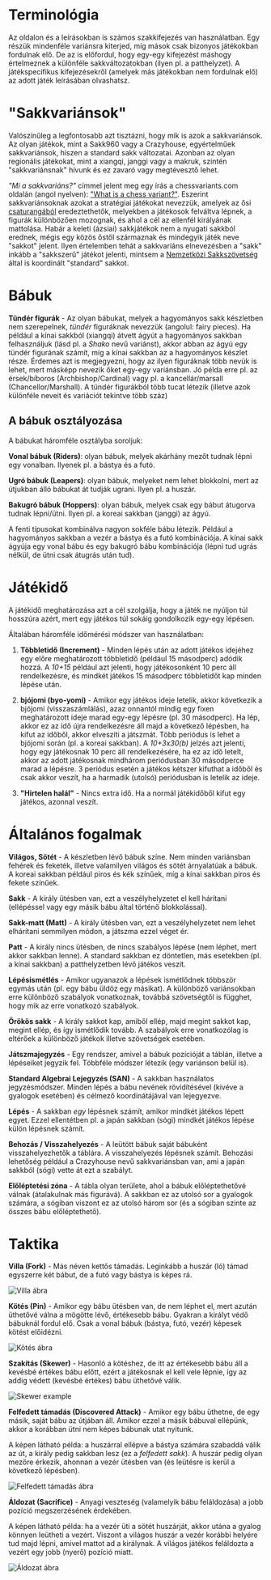 # Terminológia

Az oldalon és a leírásokban is számos szakkifejezés van használatban. Egy részük mindenféle variánsra kiterjed, míg mások csak bizonyos játékokban fordulnak elő. De az is előfordul, hogy egy-egy kifejezést máshogy értelmeznek a különféle sakkváltozatokban (ilyen pl. a patthelyzet). A játékspecifikus kifejezésekről (amelyek más játékokban nem fordulnak elő) az adott játék leírásában olvashatsz.

# "Sakkvariánsok"

Valószínűleg a legfontosabb azt tisztázni, hogy mik is azok a sakkvariánsok. Az olyan játékok, mint a Sakk960 vagy a Crazyhouse, egyértelműek sakkvariánsok, hiszen a standard sakk változatai. Azonban az olyan regionális játékokat, mint a xiangqi, janggi vagy a makruk, szintén "sakkvariánsnak" hívunk és ez zavaró vagy megtévesztő lehet.

*"Mi a sakkvariáns?"* címmel jelent meg egy írás a chessvariants.com oldalán (angol nyelven): ["What is a chess variant?"](https://www.chessvariants.com/what.html). Eszerint sakkvariánsoknak azokat a stratégiai játékokat nevezzük, amelyek az ősi [csaturangából](https://hu.wikipedia.org/wiki/Csaturanga) eredeztethetők, melyekben a játékosok felváltva lépnek, a figurák különbözően mozognak, és ahol a cél az ellenfél királyának mattolása. Habár a keleti (ázsiai) sakkjátékok nem a nyugati sakkból erednek, mégis egy közös őstől származnak és mindegyik játék neve "sakkot" jelent. Ilyen értelemben tehát a sakkvariáns elnevezésben a "sakk" inkább a "sakkszerű" játékot jelenti, mintsem a [Nemzetközi Sakkszövetség](https://hu.wikipedia.org/wiki/Nemzetk%C3%B6zi_Sakksz%C3%B6vets%C3%A9g) által is koordinált "standard" sakkot. 

# Bábuk

**Tündér figurák** - Az olyan bábukat, melyek a hagyományos sakk készletben nem szerepelnek, *tündér* figuráknak nevezzük (angolul: fairy pieces). Ha például a kínai sakkból (xiangqi) átvett ágyút a hagyományos sakkban felhasználjuk (lásd pl. a *Shako* nevű variánst), akkor abban az ágyú egy tündér figurának számít, míg a kínai sakkban az a hagyományos készlet része. Érdemes azt is megjegyezni, hogy az ilyen figuráknak több nevük is lehet, mert másképp nevezik őket egy-egy variánsban. Jó példa erre pl. az érsek/bíboros (Archbishop/Cardinal) vagy pl. a kancellár/marsall (Chancellor/Marshall). A tündér figurákból több tucat létezik (illetve azok különféle neveit és variációt tekintve több száz)

## A bábuk osztályozása

A bábukat háromféle osztályba soroljuk:

**Vonal bábuk (Riders)**: olyan bábuk, melyek akárhány mezőt tudnak lépni egy vonalban. Ilyenek pl. a bástya és a futó.

**Ugró bábuk (Leapers)**: olyan bábuk, melyeket nem lehet blokkolni, mert az útjukban álló bábukat át tudják ugrani. Ilyen pl. a huszár.

**Bakugró bábuk (Hoppers)**: olyan bábuk, melyek csak egy bábut átugorva tudnak lépni/ütni. Ilyen pl. a koreai sakkban (janggi) az ágyú.

A fenti típusokat kombinálva nagyon sokféle bábu létezik. Például a hagyományos sakkban a vezér a bástya és a futó kombinációja. A kínai sakk ágyúja egy vonal bábu és egy bakugró bábu kombinációja (lépni tud ugrás nélkül, de ütni csak átugrás után tud).

# Játékidő

A játékidő meghatározása azt a cél szolgálja, hogy a játék ne nyúljon túl hosszúra azért, mert egy játékos túl sokáig gondolkozik egy-egy lépésen.

Általában háromféle időmérési módszer van használatban:

1. **Többletidő (Increment)** - Minden lépés után az adott játékos idejéhez egy előre meghatározott többletidő (például 15 másodperc) adódik hozzá. A *10+15* például azt jelenti, hogy játékosonként 10 perc áll rendelkezésre, és mindkét játékos 15 másodperc többletidőt kap minden lépése után.

2. **bjójomi (byo-yomi)** - Amikor egy játékos ideje letelik, akkor következik a bjójomi (visszaszámlálás), azaz onnantól mindig egy fixen meghatározott ideje marad egy-egy lépésre (pl. 30 másodperc). Ha lép, akkor ez az idő újra rendelkezésre áll majd a következő lépésben, ha kifut az időből, akkor elveszíti a játszmát. Több periódus is lehet a bjójomi során (pl. a koreai sakkban). A *10+3x30(b)* jelzés azt jelenti, hogy egy játékosnak 10 perc áll rendelkezésére, ha ez az idő letelt, akkor az adott játékosnak mindhárom periódusban 30 másodperce marad a lépésre. 3 periódus esetén a játékos kétszer kifuthat a időből és csak akkor veszít, ha a harmadik (utolsó) periódusban is letelik az ideje.

3. **"Hirtelen halál"** - Nincs extra idő. Ha a normál játékidőből kifut egy játékos, azonnal veszít.

# Általános fogalmak

**Világos, Sötét** - A készletben lévő bábuk színe. Nem minden variánsban fehérek és feketék, illetve valamilyen világos és sötét árnyalatúak a bábuk. A koreai sakkban például piros és kék színűek, míg a kínai sakkban piros és fekete színűek.

**Sakk** - A király ütésben van, ezt a veszélyhelyzetet el kell hárítani (ellépéssel vagy egy másik bábu által történő blokkolással).

**Sakk-matt (Matt)** - A király ütésben van, ezt a veszélyhelyzetet nem lehet elhárítani semmilyen módon, a játszma ezzel véget ér.

**Patt** - A király nincs ütésben, de nincs szabályos lépése (nem léphet, mert akkor sakkban lenne). A standard sakkban ez döntetlen, más esetekben (pl. a kínai sakkban) a patthelyzetben lévő játékos veszít.

**Lépésismétlés** - Amikor ugyanazok a lépések ismétlődnek többször egymás után (pl. egy bábu üldöz egy másikat). A különböző variánsokban erre különböző szabályok vonatkoznak, továbbá szövetségtől is függhet, hogy mik az erre vonatkozó szabályok.

**Örökös sakk** - A király sakkot kap, amiből ellép, majd megint sakkot kap, megint ellép, és így ismétlődik tovább. A szabályok erre vonatkozólag is eltérőek a különböző játékok illetve szövetségek esetében.

**Játszmajegyzés** - Egy rendszer, amivel a bábuk pozícióját a táblán, illetve a lépéseiket jegyzik fel. Többféle módszer létezik (egy variánson belül is).

**Standard Algebrai Lejegyzés (SAN)** - A sakkban használatos jegyzésmódszer. Minden lépés a bábu nevének rövidítésével (kivéve a gyalogok esetében) és célmező koordinátájával van lejegyezve. 

**Lépés** - A sakkban *egy* lépésnek számít, amikor mindkét játékos lépett egyet. Ezzel ellentétben pl. a japán sakkban (sógi) mindkét játékos lépése külön lépésnek számít.

**Behozás / Visszahelyezés** - A leütött bábuk saját bábuként visszahelyezhetők a táblára. A visszahelyezés lépésnek számít. Behozási lehetőség például a Crazyhouse nevű sakkvariánsban van, ami a japán sakkból (sógi) vette át ezt a szabályt.

**Előléptetési zóna** - A tábla olyan területe, ahol a bábuk előléptethetővé válnak (átalakulnak más figurává). A sakkban ez az utolsó sor a gyalogok számára, a sógiban viszont ez az utolsó három sor (és a sógiban szinte az összes bábu előléptethető).

# Taktika

**Villa (Fork)** - Más néven kettős támadás. Leginkább a huszár (ló) támad egyszerre két bábut, de a futó vagy bástya is képes rá.

![Villa ábra](https://github.com/gbtami/pychess-variants/blob/master/static/images/CVariantsGuide/Fork.png)

**Kötés (Pin)** - Amikor egy bábu ütésben van, de nem léphet el, mert azután üthetővé válna a mögötte lévő, értékesebb bábu. Gyakran a királyt védő bábuknál fordul elő. Csak a vonal bábuk (bástya, futó, vezér) képesek kötést előidézni.

![Kötés ábra](https://github.com/gbtami/pychess-variants/blob/master/static/images/CVariantsGuide/Pin.png)

**Szakítás (Skewer)** - Hasonló a kötéshez, de itt az értékesebb bábu áll a kevésbé értékes bábu előtt, ezért a játékosnak el kell vele lépnie, így az addig védett (kevésbé értékes) bábu üthetővé válik.

![Skewer example](https://github.com/gbtami/pychess-variants/blob/master/static/images/CVariantsGuide/Skewer.png)

**Felfedett támadás (Discovered Attack)** - Amikor egy bábu üthetne, de egy másik, saját bábu az útjában áll. Amikor ezzel a másik bábuval ellépünk, akkor a korábban ütni nem képes bábunak utat nyitunk. 

A képen látható példa: a huszárral ellépve a bástya számára szabaddá válik az út, a király pedig sakkban lesz (ez a *felfedett sakk*). A huszár pedig olyan mezőre érkezik, ahonnan a vezér ütésben van (és leütésre is kerül a következő lépésben).

![Felfedett támadás ábra](https://github.com/gbtami/pychess-variants/blob/master/static/images/CVariantsGuide/Discovery.png)

**Áldozat (Sacrifice)** - Anyagi veszteség (valamelyik bábu feláldozása) a jobb pozíció megszerzésének érdekében.

A képen látható példa: ha a vezér üti a sötét huszárját, akkor utána a gyalog könnyen leütheti a vezért. Viszont a világos huszár a vezér korábbi helyére tud majd lépni, amivel mattot ad a királynak. A világos játékos feláldozta a vezért egy jobb (nyerő) pozíció miatt.

![Áldozat ábra](https://github.com/gbtami/pychess-variants/blob/master/static/images/CVariantsGuide/Sacrifice.png)
